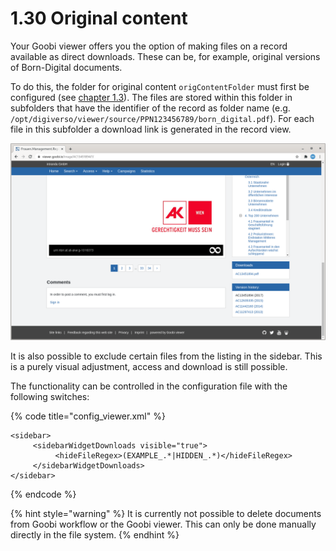 # 1.30 Original content

Your Goobi viewer offers you the option of making files on a record available as direct downloads. These can be, for example, original versions of Born-Digital documents. 

To do this, the folder for original content `origContentFolder` must first be configured \(see [chapter 1.3](3.md)\). The files are stored within this folder in subfolders that have the identifier of the record as folder name \(e.g. `/opt/digiverso/viewer/source/PPN123456789/born_digital.pdf`\). For each file in this subfolder a download link is generated in the record view.

![A file is additionally offered for download in the sidebar](../../.gitbook/assets/conf_1.17.9_and_1.30.png)

It is also possible to exclude certain files from the listing in the sidebar. This is a purely visual adjustment, access and download is still possible.

The functionality can be controlled in the configuration file with the following switches:

{% code title="config\_viewer.xml" %}
```markup
<sidebar>
     <sidebarWidgetDownloads visible="true">
          <hideFileRegex>(EXAMPLE_.*|HIDDEN_.*)</hideFileRegex>
     </sidebarWidgetDownloads>
</sidebar>
```
{% endcode %}

{% hint style="warning" %}
It is currently not possible to delete documents from Goobi workflow or the Goobi viewer. This can only be done manually directly in the file system.
{% endhint %}

